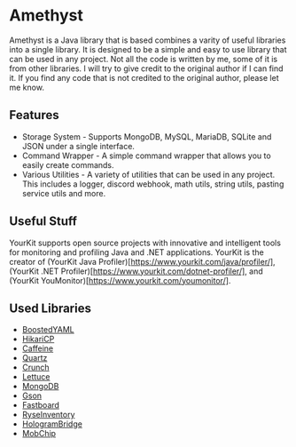 # Amethyst

Amethyst is a Java library that is based combines a varity of useful libraries into a single library. It is designed to
be a simple and easy to use library that can be used in any project. Not all the code is written by me, some of it is
from other libraries. I will try to give credit to the original author if I can find it. If you find any code that is
not credited to the original author, please let me know.

## Features

* Storage System - Supports MongoDB, MySQL, MariaDB, SQLite and JSON under a single interface.
* Command Wrapper - A simple command wrapper that allows you to easily create commands.
* Various Utilities - A variety of utilities that can be used in any project. This includes a logger, discord webhook,
  math utils, string utils, pasting service utils and more.

## Useful Stuff

YourKit supports open source projects with innovative and intelligent tools
for monitoring and profiling Java and .NET applications.
YourKit is the creator of (YourKit Java Profiler)[https://www.yourkit.com/java/profiler/],
(YourKit .NET Profiler)[https://www.yourkit.com/dotnet-profiler/],
and (YourKit YouMonitor)[https://www.yourkit.com/youmonitor/].

## Used Libraries

* [BoostedYAML](https://github.com/dejvokep/boosted-yaml)
* [HikariCP](https://github.com/brettwooldridge/HikariCP)
* [Caffeine](https://github.com/ben-manes/caffeine)
* [Quartz](https://github.com/quartz-scheduler/quartz)
* [Crunch](https://github.com/Redempt/Crunch)
* [Lettuce](https://github.com/lettuce-io/lettuce-core)
* [MongoDB](https://github.com/mongodb/mongo-java-driver)
* [Gson](https://github.com/google/gson)
* [Fastboard](https://github.com/MrMicky-FR/FastBoard)
* [RyseInventory](https://github.com/RyseInventory/RyseInventory)
* [HologramBridge](https://github.com/Chubbyduck1/HologramBridge)
* [MobChip](https://github.com/GamerCoder215/MobChip)